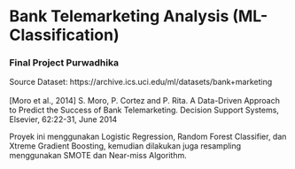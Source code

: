 <h1> Bank Telemarketing Analysis (ML-Classification) </h1>
<h3> Final Project Purwadhika </h3>

<p> Source Dataset: https://archive.ics.uci.edu/ml/datasets/bank+marketing <br><br>[Moro et al., 2014] S. Moro, P. Cortez and P. Rita. A Data-Driven Approach to Predict the Success of Bank Telemarketing. Decision Support Systems, Elsevier, 62:22-31, June 2014</p>

Proyek ini menggunakan Logistic Regression, Random Forest Classifier, dan Xtreme Gradient Boosting, kemudian dilakukan juga resampling menggunakan SMOTE dan Near-miss Algorithm. 
